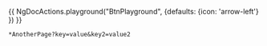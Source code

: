 {{ NgDocActions.playground("BtnPlayground", {defaults: {icon: 'arrow-left'} }) }}

`*AnotherPage?key=value&key2=value2`
